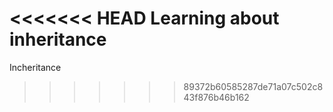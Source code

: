 <<<<<<< HEAD
Learning about inheritance
=======
Incheritance
>>>>>>> 89372b60585287de71a07c502c843f876b46b162
